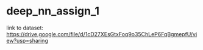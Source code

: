 # deep_nn_assign_1

link to dataset:
https://drive.google.com/file/d/1cD27XEsGtxFoq9o35ChLeP6FqBgmepfU/view?usp=sharing